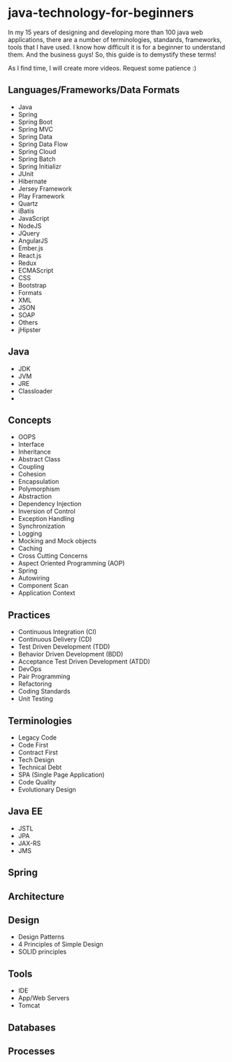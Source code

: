 # java-technology-for-beginners
In my 15 years of designing and developing more than 100 java web applications, there are a number of terminologies, standards, frameworks, tools that I have used. I know how difficult it is for a beginner to understand them. And the business guys! So, this guide is to demystify these terms! 

As I find time, I will create more videos. Request some patience :)

## Languages/Frameworks/Data Formats
- Java
 - Spring
  - Spring Boot
  - Spring MVC
  - Spring Data
  - Spring Data Flow
  - Spring Cloud
  - Spring Batch
  - Spring Initializr
 - JUnit
 - Hibernate
 - Jersey Framework
 - Play Framework
 - Quartz
 - iBatis
- JavaScript
 - NodeJS
 - JQuery
 - AngularJS
 - Ember.js
 - React.js
 - Redux
 - ECMAScript
- CSS
 - Bootstrap
- Formats
 - XML
 - JSON
 - SOAP
- Others
 - jHipster
 
## Java
- JDK
- JVM
- JRE
- Classloader
- 

## Concepts
- OOPS
 - Interface
 - Inheritance
 - Abstract Class
 - Coupling
 - Cohesion
 - Encapsulation
 - Polymorphism
 - Abstraction
- Dependency Injection
- Inversion of Control
- Exception Handling
- Synchronization
- Logging
- Mocking and Mock objects
- Caching
- Cross Cutting Concerns
- Aspect Oriented Programming (AOP)
- Spring
 - Autowiring
 - Component Scan
 - Application Context

## Practices
- Continuous Integration (CI)
- Continuous Delivery (CD)
- Test Driven Development (TDD)
- Behavior Driven Development (BDD)
- Acceptance Test Driven Development (ATDD)
- DevOps
- Pair Programming
- Refactoring
- Coding Standards
- Unit Testing

## Terminologies
- Legacy Code
- Code First
- Contract First
- Tech Design
- Technical Debt
- SPA (Single Page Application)
- Code Quality
- Evolutionary Design

## Java EE
- JSTL
- JPA
- JAX-RS
- JMS

## Spring

## Architecture

## Design
- Design Patterns
- 4 Principles of Simple Design
- SOLID principles

## Tools
- IDE
- App/Web Servers
 - Tomcat
## Databases

## Processes